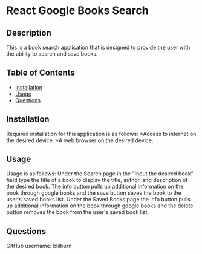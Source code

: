 # React Google Books Search

## Description 

This is a book search application that is designed to provide the user with the ability to search and save books. 

## Table of Contents 

* [Installation](#installation)
* [Usage](#usage)
* [Questions](#questions)

## Installation

Required installation for this application is as follows:
*Access to internet on the desired device.
*A web browser on the desired device.


## Usage 

Usage is as follows:
Under the Search page in the "Input the desired book" field type the title of a book to display the title, author, and description of the desired book. The info button pulls up additional information on the book through google books and the save button saves the book to the user's saved books list. Under the Saved Books page the info button pulls up additional information on the book through google books and the delete button removes the book from the user's saved book list.


## Questions

GitHub username: blilburn
